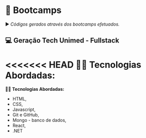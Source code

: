 # :book: Bootcamps
:arrow_forward: *Códigos gerados através dos bootcamps efetuados.* 

## :computer: Geração Tech Unimed - Fullstack

<<<<<<< HEAD
:woman_technologist: **Tecnologias Abordadas:**
=======
:woman_technologist: **Tecnologias Abordadas:** 

* HTML, 
* CSS, 
* Javascript, 
* Git e GitHub, 
* Mongo - banco de dados, 
* React, 
* .NET

